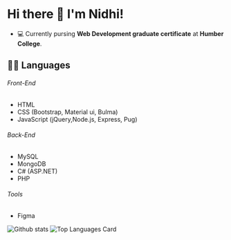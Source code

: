 # Hi there 👋 I'm Nidhi!

<!--
**nidhipatel439/nidhipatel439** is a ✨ _special_ ✨ repository because its `README.md` (this file) appears on your GitHub profile.

Here are some ideas to get you started:

- 🔭 I’m currently working on ...
- 🌱 I’m currently learning ...
- 👯 I’m looking to collaborate on ...
- 🤔 I’m looking for help with ...
- 💬 Ask me about ...
- 📫 How to reach me: ...
- 😄 Pronouns: ...
- ⚡ Fun fact: ...
-->

- :computer: Currently pursing **Web Development graduate certificate** at **Humber College**.

## :technologist: Languages
###### Front-End
- HTML
- CSS (Bootstrap, Material ui, Bulma)
- JavaScript (jQuery,Node.js, Express, Pug)
###### Back-End
- MySQL
- MongoDB
- C# (ASP.NET)
- PHP
###### Tools
- Figma

![Github stats](https://github-readme-stats.vercel.app/api?username=nidhipatel439&theme=material-palenight&show_icons=true&count_private=true)
![Top Languages Card](https://github-readme-stats.vercel.app/api/top-langs/?username=nidhipatel439&layout=compact&theme=material-palenight)
